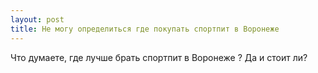 ```yaml
---
layout: post 
title: Не могу определиться где покупать спортпит в Воронеже 
--- 
```

Что думаете, где лучше брать спортпит в Воронеже ? Да и стоит ли?
